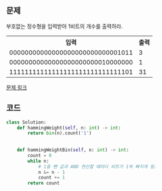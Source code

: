 ## 문제

부호없는 정수형을 입력받아 1비트의 개수를 출력하라.

 <table>
	<th>입력</th>
	<th>출력</th>
	<tr><!-- 첫번째 줄 시작 -->
	    <td>00000000000000000000000000001011</td>
	    <td>3</td>
	</tr><!-- 첫번째 줄 끝 -->
	<tr><!-- 두번째 줄 시작 -->
	    <td>00000000000000000000000010000000</td>
	    <td>1</td>
	</tr><!-- 두번째 줄 끝 -->
    	<tr><!-- 두번째 줄 시작 -->
	    <td>11111111111111111111111111111101</td>
	    <td>31</td>
	</tr><!-- 두번째 줄 끝 -->
    </table>

<a href="https://leetcode.com/problems/number-of-1-bits/" target="_blank">문제 링크</a>

## 코드

```python
class Solution:
    def hammingWeight(self, n: int) -> int:
        return bin(n).count('1')
    
    
    def hammingWeightBin(self, n: int) -> int:
        count = 0
        while n:
            # 1을 뺀 값과 AND 연산할 때마다 비트가 1씩 빠지게 됨. 
            n &= n - 1
            count += 1
        return count
```

